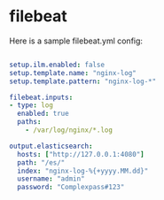 # filebeat

Here is a sample filebeat.yml config:


```yaml

setup.ilm.enabled: false
setup.template.name: "nginx-log"
setup.template.pattern: "nginx-log-*"

filebeat.inputs:
- type: log
  enabled: true
  paths:
    - /var/log/nginx/*.log

output.elasticsearch:
  hosts: ["http://127.0.0.1:4080"]
  path: "/es/"
  index: "nginx-log-%{+yyyy.MM.dd}"
  username: "admin"
  password: "Complexpass#123"

```